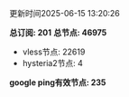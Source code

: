 更新时间2025-06-15 13:20:26

**总订阅: 201**
**总节点: 46975**
- vless节点: 22619
- hysteria2节点: 4

**google ping有效节点: 235**
